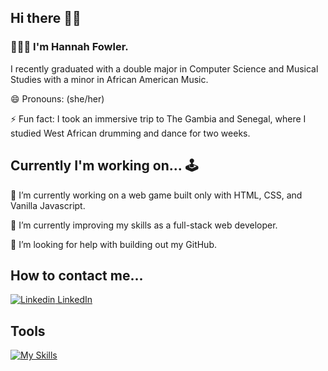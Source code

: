 ## Hi there 👋🏽

### 🙋🏽‍♀️ I'm Hannah Fowler.

I recently graduated with a double major in Computer Science and Musical Studies with a minor in African American Music.

😄 Pronouns: (she/her)

⚡ Fun fact: I took an immersive trip to The Gambia and Senegal, where I studied West African drumming and dance for two weeks.


## Currently I'm working on... 🕹️

🔭 I’m currently working on a web game built only with HTML, CSS, and Vanilla Javascript.

🌱 I’m currently improving my skills as a full-stack web developer.

🤔 I’m looking for help with building out my GitHub.

## How to contact me...

[![Linkedin](https://i.stack.imgur.com/gVE0j.png) LinkedIn](https://www.linkedin.com/in/hrfowler/) 


<!--
**hannahrfowler/hannahrfowler** is a ✨ _special_ ✨ repository because its `README.md` (this file) appears on your GitHub profile.
-->

## Tools

[![My Skills](https://skillicons.dev/icons?i=html,css,js,react,python,java,vscode,git)](https://skillicons.dev)
